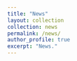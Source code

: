 ```yaml
---
title: "News"
layout: collection
collection: news
permalink: /news/
author_profile: true
excerpt: "News."
---
```


